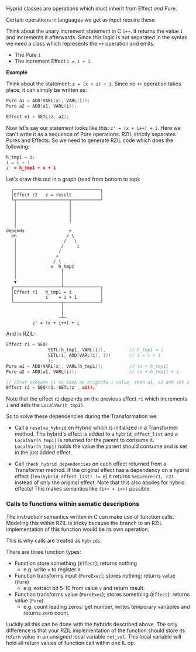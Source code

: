Hyprid classes are operations which must inherit from Effect _and_ Pure.

Certain operations in languages we get as input require these.

Think about the unary increment statement in C `i++`. It returns the value `i` and increments it afterwards.
Since this logic is not separated in the syntax we need a class which represents the `++` operation and
emits:
- The Pure `i`
- The increment Effect `i = i + 1`

**Example**

Think about the statement: `z = (x + i) + i`.
Since no `++` operation takes place, it can simply be written as:

```c
Pure a1 = ADD(VARL(x), VARL(i));
Pure a2 = ADD(a1, VARL(i));

Effect e1 = SETL(z, a2);
```

Now let's say our statement looks like this: `z' = (x + i++) + i`.
Here we can't write it as a sequence of Pure operations.
RZIL strictly separates Pures and Effects. So we need to generate RZIL code which does the following:

```c
h_tmp1 = i;
i = i + 1
z' = h_tmp1 + x + i
```

Let's draw this out in a graph (read from bottom to top):

```
  ┌─────────────────────────────────┐
  │Effect r2   z = result           │
  └┬────────────────────┬───────────┘
   │                    │
   │                    │
   │                    │
   │                    │
   │
depends                 +
  on                   / \
   │                  /   \
   │                 /     i
   │                /
   │               +
   │              / \
   │             x  h_tmp1
   │                 │
   │                 │
   ▼                 │
  ┌──────────────────┴──────────────┐
  │Effect r1   h_tmp1 = i           │
  │            i    = i + 1         │
  └──────────────────┬──────────────┘
                     │
                     │
                    ─┴─
          z' = (x + i++) + i
```

And in RZIL:

```c
Effect r1 = SEQ(
                SETL(h_tmp1, VARL(i)),         // h_tmp1 = i
                SETL(i, ADD(VARL(i), 1))       // i = i + 1
                );
Pure a1 = ADD(VARL(x), VARL(h_tmp1));          // (x + h_tmp1)
Pure a2 = ADD(a1, VARL(i));                    // (x + h_tmp1) + i

// First execute r1 to back up originla i value, then a1, a2 and set z' (execute r2)
Effect r2 = SEQ(r1, SETL(z', a2));
```

Note that the effect `r2` depends on the previous effect `r1` which increments `i` and sets
the `LocalVar(h_tmp1)`.

So to solve these dependencies during the Transformation we:

- Call a `resolve_hybrid` on Hybrid which is initialized in a Transformer method.
The hybrid's effect is added to a `hybrid_effect_list` and a `LocalVar(h_tmp1)` is returned for the parent to consume it.
`LocalVar(h_tmp1)` holds the value the parent should consume and is set in the just added effect.

- Call `check_hybrid_dependencies` on each effect returned from a Transformer method.
If the original effect has a dependency on a hybrid effect (`len(hybrid_effect_list) != 0`)
it returns `Sequence(r1, r2)` instead of only the original effect.
Note that this also applies for hybrid effects! This makes semantics like `(i++ + i++)` possible.

### Calls to functions within sematic descriptions

The instruction semantics written in C can make use of function calls.
Modeling this within RZIL is tricky because the branch to an RZIL implementation of this function would be its own operation.

This is why calls are treated as `Hybrids`.

There are three function types:
- Function store something (`Effect`); returns nothing
  - e.g. write `v` to register `X`.
- Function transforms input (`PureExec`); stores nothing; returns value (`Pure`)
  - e.g. extract bit 5-10 from value `v` and return result.
- Function transforms value (`PureExec`); stores something (`Effect`); returns value (`Pure`)
  - e.g. count leading zeros: get number, writes temporary variables and returns zero count.

Luckily all this can be done with the hybrids described above.
The only difference is that your RZIL implementation of the function should store its return value in
an unsigned local variable `ret_val`. This local variable will hold all return values of function call within one IL op.
